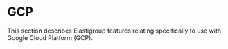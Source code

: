 # GCP

This section describes Elastigroup features relating specifically to use with Google Cloud Platform (GCP).
